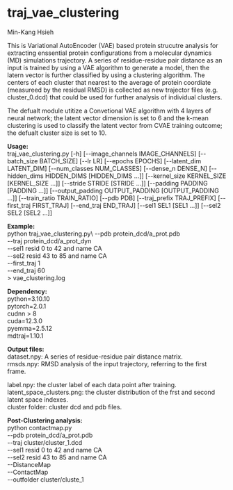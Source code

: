 # traj_vae_clustering
Min-Kang Hsieh

This is Variational AutoEncoder (VAE) based protein strucutre analysis for extracting enssential protein configurations from a molecular dynamics (MD) simulations trajectory.
A series of residue-residue pair distance as an input is trained by using a VAE algorithm to generate a model, then the latern vector is further classified by using a clustering algorithm.
The centers of each cluster that nearest to the average of protein coordiate (measureed by the residual RMSD) is collected as new trajector files (e.g. cluster_0.dcd) that could be used for further analysis of individual clusters. 

The defualt module utitize a Convetional VAE algorithm with 4 layers of neural network; the latent vector dimension is set to 6 and the k-mean clustering is used to classify the latent vector from CVAE training outcome; the defualt cluster size is set to 10.  

**Usage:**\
traj_vae_clustering.py [-h] [--image_channels IMAGE_CHANNELS] [--batch_size BATCH_SIZE] [--lr LR] [--epochs EPOCHS] [--latent_dim LATENT_DIM] [--num_classes NUM_CLASSES] [--dense_n DENSE_N]
                              [--hidden_dims HIDDEN_DIMS [HIDDEN_DIMS ...]] [--kernel_size KERNEL_SIZE [KERNEL_SIZE ...]] [--stride STRIDE [STRIDE ...]] [--padding PADDING [PADDING ...]]
                              [--output_padding OUTPUT_PADDING [OUTPUT_PADDING ...]] [--train_ratio TRAIN_RATIO] [--pdb PDB] [--traj_prefix TRAJ_PREFIX] [--first_traj FIRST_TRAJ] [--end_traj END_TRAJ]
                              [--sel1 SEL1 [SEL1 ...]] [--sel2 SEL2 [SEL2 ...]]


**Example:**\
python traj_vae_clustering.py\ --pdb protein_dcd/a_prot.pdb \
                            --traj protein_dcd/a_prot_dyn \
                            --sel1 resid 0 to 42 and name CA \
                            --sel2 resid 43 to 85 and name CA \
                            --first_traj 1 \
                            --end_traj 60 \
                            > vae_clustering.log

**Dependency:**\
python=3.10.10\
pytorch=2.0.1\
cudnn > 8\
cuda=12.3.0\
pyemma=2.5.12\
mdtraj=1.10.1

**Output files:**\
dataset.npy: A series of residue-residue pair distance matrix.\
rmsds.npy: RMSD analysis of the input trajectory, referring to the first frame.

label.npy: the cluster label of each data point after training.\
latent_space_clusters.png: the cluster distribution of the frst and second latent space indexes.\
cluster folder: cluster dcd and pdb files.

**Post-Clustering analysis:**\
python contactmap.py\
--pdb protein_dcd/a_prot.pdb\
--traj cluster/cluster_1.dcd\
--sel1 resid 0 to 42 and name CA\
--sel2 resid 43 to 85 and name CA\
--DistanceMap\
--ContactMap\
--outfolder cluster/cluste_1

